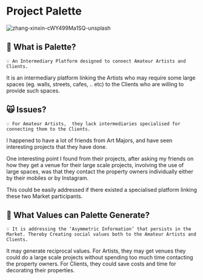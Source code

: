 # Project Palette

![zhang-xinxin-cWY499Ma1SQ-unsplash](https://github.com/koreanMike513/PROJECT-_Palette-backend/assets/104866923/34b51856-bf15-47e4-bb62-bfecc74dbbcb)

## 🧐 What is Palette?

```
💡 An Intermediary Platform designed to connect Amateur Artists and Clients.
```

It is an intermediary platform linking the Artists who may require some large spaces (eg. walls, streets, cafes, .. etc) to the Clients who are willing to provide such spaces. 

## 🙀 Issues?

```
💡 For Amateur Artists,  they lack intermediaries specialised for  connecting them to the Clients.
```

I happened to have a lot of friends from Art Majors, and have seen interesting projects that they have done.  

One interesting point I found from their projects, after asking my friends on how they get a venue for their large scale projects, involving the use of large spaces, was that they contact the property owners individually either by their mobiles or by Instagram. 

This could be easily addressed if there existed a specialised platform linking these two Market participants. 

## 🎁 What Values can Palette Generate?

```
💡 It is addressing the ‘Asymmetric Information’ that persists in the Market. Thereby Creating social values both to the Amateur Artists and Clients.
```

It may generate reciprocal values. For Artists, they may get venues they could do a large scale projects without spending too much time contacting the property owners. For Clients, they could save costs and time for decorating their properties. 
